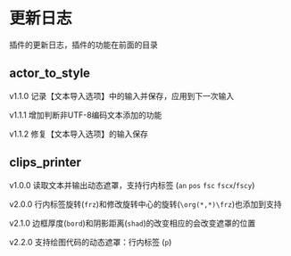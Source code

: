 # 更新日志

插件的更新日志，插件的功能在前面的目录

## actor_to_style

v1.1.0 记录【文本导入选项】中的输入并保存，应用到下一次输入

v1.1.1 增加判断非UTF-8编码文本添加的功能

v1.1.2 修复【文本导入选项】的输入保存



## clips_printer

v1.0.0 读取文本并输出动态遮罩，支持行内标签 (`an` `pos` `fsc` `fscx`/`fscy`)

v2.0.0 行内标签旋转(`frz`)和修改旋转中心的旋转(`\org(*,*)\frz`)也添加到支持

v2.1.0 边框厚度(`bord`)和阴影距离(`shad`)的改变相应的会改变遮罩的位置

v2.2.0 支持绘图代码的动态遮罩：行内标签 (`p`)

